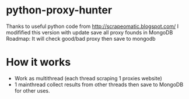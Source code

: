 # python-proxy-hunter
Thanks to useful python code from http://scrapeomatic.blogspot.com/
I modifified this version with update save all proxy founds in MongoDB
Roadmap: It will check good/bad proxy then save to mongodb

# How it works
- Work as multithread (each thread scraping 1 proxies website)
- 1 mainthread collect results from other threads then save to MongoDB for other uses.

